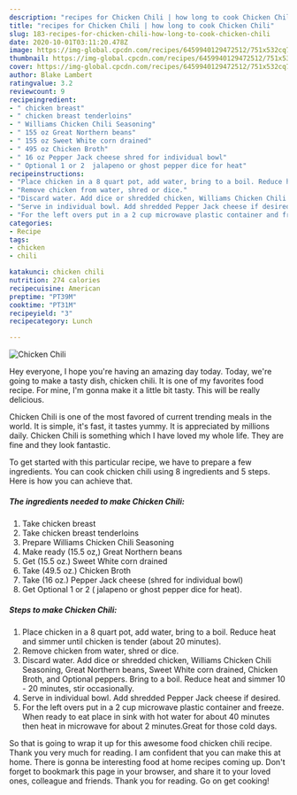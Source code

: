 ```yaml
---
description: "recipes for Chicken Chili | how long to cook Chicken Chili"
title: "recipes for Chicken Chili | how long to cook Chicken Chili"
slug: 183-recipes-for-chicken-chili-how-long-to-cook-chicken-chili
date: 2020-10-01T03:11:20.478Z
image: https://img-global.cpcdn.com/recipes/6459940129472512/751x532cq70/chicken-chili-recipe-main-photo.jpg
thumbnail: https://img-global.cpcdn.com/recipes/6459940129472512/751x532cq70/chicken-chili-recipe-main-photo.jpg
cover: https://img-global.cpcdn.com/recipes/6459940129472512/751x532cq70/chicken-chili-recipe-main-photo.jpg
author: Blake Lambert
ratingvalue: 3.2
reviewcount: 9
recipeingredient:
- " chicken breast"
- " chicken breast tenderloins"
- " Williams Chicken Chili Seasoning"
- " 155 oz Great Northern beans"
- " 155 oz Sweet White corn drained"
- " 495 oz Chicken Broth"
- " 16 oz Pepper Jack cheese shred for individual bowl"
- " Optional 1 or 2  jalapeno or ghost pepper dice for heat"
recipeinstructions:
- "Place chicken in a 8 quart pot, add water, bring to a boil. Reduce heat and simmer until chicken is tender (about 20 minutes)."
- "Remove chicken from water, shred or dice."
- "Discard water. Add dice or shredded chicken, Williams Chicken Chili Seasoning, Great Northern beans, Sweet White corn drained, Chicken Broth, and Optional peppers. Bring to a boil. Reduce heat and simmer 10 - 20 minutes, stir occasionally."
- "Serve in individual bowl. Add shredded Pepper Jack cheese if desired."
- "For the left overs put in a 2 cup microwave plastic container and freeze. When ready to eat place in sink with hot water for about 40 minutes then heat in microwave for about 2 minutes.Great for those cold days."
categories:
- Recipe
tags:
- chicken
- chili

katakunci: chicken chili 
nutrition: 274 calories
recipecuisine: American
preptime: "PT39M"
cooktime: "PT31M"
recipeyield: "3"
recipecategory: Lunch

---
```



![Chicken Chili](https://img-global.cpcdn.com/recipes/6459940129472512/751x532cq70/chicken-chili-recipe-main-photo.jpg)

Hey everyone, I hope you're having an amazing day today. Today, we're going to make a tasty dish, chicken chili. It is one of my favorites food recipe. For mine, I'm gonna make it a little bit tasty. This will be really delicious.

Chicken Chili is one of the most favored of current trending meals in the world. It is simple, it's fast, it tastes yummy. It is appreciated by millions daily. Chicken Chili is something which I have loved my whole life. They are fine and they look fantastic.




To get started with this particular recipe, we have to prepare a few ingredients. You can cook chicken chili using 8 ingredients and 5 steps. Here is how you can achieve that.

<!--inarticleads1-->

##### The ingredients needed to make Chicken Chili:

1. Take  chicken breast
1. Take  chicken breast tenderloins
1. Prepare  Williams Chicken Chili Seasoning
1. Make ready  (15.5 oz,) Great Northern beans
1. Get  (15.5 oz.) Sweet White corn drained
1. Take  (49.5 oz.) Chicken Broth
1. Take  (16 oz.) Pepper Jack cheese (shred for individual bowl)
1. Get  Optional 1 or 2 ( jalapeno or ghost pepper dice for heat).




<!--inarticleads2-->

##### Steps to make Chicken Chili:

1. Place chicken in a 8 quart pot, add water, bring to a boil. Reduce heat and simmer until chicken is tender (about 20 minutes).
1. Remove chicken from water, shred or dice.
1. Discard water. Add dice or shredded chicken, Williams Chicken Chili Seasoning, Great Northern beans, Sweet White corn drained, Chicken Broth, and Optional peppers. Bring to a boil. Reduce heat and simmer 10 - 20 minutes, stir occasionally.
1. Serve in individual bowl. Add shredded Pepper Jack cheese if desired.
1. For the left overs put in a 2 cup microwave plastic container and freeze. When ready to eat place in sink with hot water for about 40 minutes then heat in microwave for about 2 minutes.Great for those cold days.




So that is going to wrap it up for this awesome food chicken chili recipe. Thank you very much for reading. I am confident that you can make this at home. There is gonna be interesting food at home recipes coming up. Don't forget to bookmark this page in your browser, and share it to your loved ones, colleague and friends. Thank you for reading. Go on get cooking!
